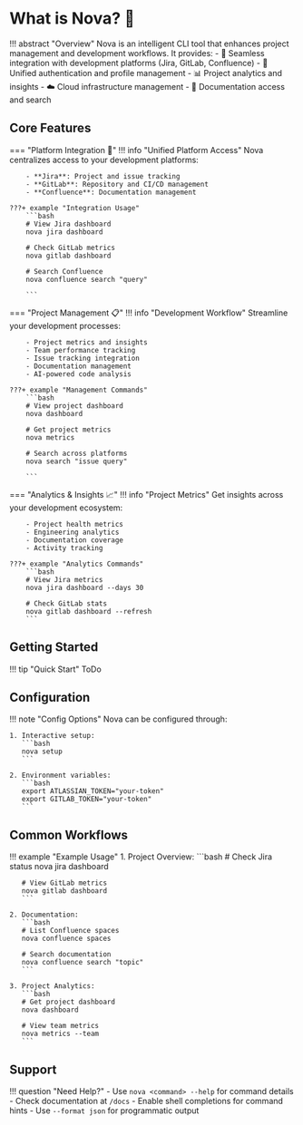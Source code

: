 # What is Nova? 🚀

!!! abstract "Overview"
    Nova is an intelligent CLI tool that enhances project management and development workflows. It provides:
    - 🔄 Seamless integration with development platforms (Jira, GitLab, Confluence)
    - 🔑 Unified authentication and profile management
    - 📊 Project analytics and insights
    - ☁️ Cloud infrastructure management
    - 📝 Documentation access and search

## Core Features

=== "Platform Integration :link:"
    !!! info "Unified Platform Access"
        Nova centralizes access to your development platforms:

        - **Jira**: Project and issue tracking
        - **GitLab**: Repository and CI/CD management
        - **Confluence**: Documentation management

    ???+ example "Integration Usage"
        ```bash
        # View Jira dashboard
        nova jira dashboard
        
        # Check GitLab metrics
        nova gitlab dashboard
        
        # Search Confluence
        nova confluence search "query"
        
        ```

=== "Project Management :clipboard:"
    !!! info "Development Workflow"
        Streamline your development processes:

        - Project metrics and insights
        - Team performance tracking
        - Issue tracking integration
        - Documentation management
        - AI-powered code analysis

    ???+ example "Management Commands"
        ```bash
        # View project dashboard
        nova dashboard

        # Get project metrics
        nova metrics

        # Search across platforms
        nova search "issue query"

        ```

=== "Analytics & Insights :chart_with_upwards_trend:"
    !!! info "Project Metrics"
        Get insights across your development ecosystem:

        - Project health metrics
        - Engineering analytics
        - Documentation coverage
        - Activity tracking

    ???+ example "Analytics Commands"
        ```bash
        # View Jira metrics
        nova jira dashboard --days 30
        
        # Check GitLab stats
        nova gitlab dashboard --refresh
        ```

## Getting Started

!!! tip "Quick Start"
    ToDo

## Configuration

!!! note "Config Options"
    Nova can be configured through:
    
    1. Interactive setup:
       ```bash
       nova setup
       ```
    
    2. Environment variables:
       ```bash
       export ATLASSIAN_TOKEN="your-token"
       export GITLAB_TOKEN="your-token"
       ```

## Common Workflows

!!! example "Example Usage"
    1. Project Overview:
       ```bash
       # Check Jira status
       nova jira dashboard
       
       # View GitLab metrics
       nova gitlab dashboard
       ```
    
    2. Documentation:
       ```bash
       # List Confluence spaces
       nova confluence spaces
       
       # Search documentation
       nova confluence search "topic"
       ```
    
    3. Project Analytics:
       ```bash
       # Get project dashboard
       nova dashboard
       
       # View team metrics
       nova metrics --team
       ```

## Support

!!! question "Need Help?"
    - Use `nova <command> --help` for command details
    - Check documentation at `/docs`
    - Enable shell completions for command hints
    - Use `--format json` for programmatic output
